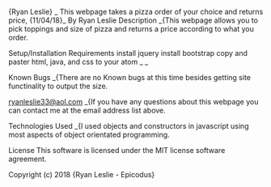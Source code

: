 {Ryan Leslie}
_ This webpage takes a pizza order of your choice and returns price, {11/04/18}_
By Ryan Leslie
Description
_{This webpage allows you to pick toppings and size of pizza and returns a price according to what you order.

Setup/Installation Requirements
install jquery
install bootstrap
copy and paster html, java, and css to your atom _
_

Known Bugs
_{There are no Known bugs at this time besides getting site functinality to output the size.

ryanleslie33@aol.com
_{If you have any questions about this webpage you can contact me at the email address list above.

Technologies Used
_{I used objects and constructors in javascript using most aspects of object orientated programming.

License
This software is licensed under the MIT license software agreement.

Copyright (c) 2018 {Ryan Leslie - Epicodus}
